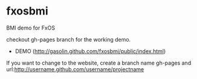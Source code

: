 fxosbmi
=======

BMI demo for FxOS

checkout gh-pages branch for the working demo.

* DEMO (http://gasolin.github.com/fxosbmi/public/index.html)

If you want to change to the website, create a branch name gh-pages and url:http://username.github.com/username/projectname
